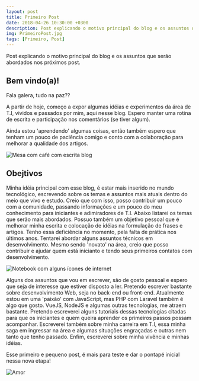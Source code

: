 ```yaml
---
layout: post
title: Primeiro Post
date: 2018-04-26 10:30:00 +0300
description: Post explicando o motivo principal do blog e os assuntos que serão abordados nos próximos post.
img: PrimeiroPost.jpg
tags: [Primeiro, Post]
---
```

Post explicando o motivo principal do blog e os assuntos que serão abordados nos próximos post.

## Bem vindo(a)!

Fala galera, tudo na paz??

A partir de hoje, começo a expor algumas idéias e experimentos da área de T.I, vividos e passados por mim, aqui nesse blog. Espero manter uma rotina de escrita e participação nos comentários (se tiver algum).

Ainda estou 'aprendendo' algumas coisas, então também espero que tenham um pouco de paciência comigo e conto com a colaboração para melhorar a qualidade dos artigos.

![Mesa com café com escrita blog](https://mvpcomunicacao.com.br/wp-content/uploads/2017/10/blog-460x277.jpg)

## Obejtivos

Minha idéia principal com esse blog, é estar mais inserido no mundo tecnológico, escrevendo sobre os temas e assuntos mais atuais dentro do meio que vivo e estudo. Creio que com isso, posso contribuir um pouco com a comunidade, passando informações e um pouco do meu conhecimento para iniciantes e adimiradores de T.I. Abaixo listarei os temas que serão mais abordados.
Possuo também um objetivo pessoal que é melhorar minha escrita e colocação de idéias na formulação de frases e artigos. Tenho essa deficiência no momento, pela falta de prática nos últimos anos. 
Tentarei abordar alguns assuntos técnicos em desenvolvimento. Mesmo sendo 'novato' na área, creio que posso contribuir e ajudar quem está inicianto e tendo seus primeiros contatos com desenvolvimento.

![Notebook com alguns ícones de internet](https://informaticaycomputacion1com.files.wordpress.com/2017/06/cropped-images-50.jpg)

Alguns dos assuntos que vou em escrever, são de gosto pessoal e espero que seja de interesse que estiver disposto a ler. Pretendo escrever bastante sobre desenvolvimento Web, seja no back-end ou front-end. Atualmente estou em uma 'paixão' com JavaScript, mas PHP com Laravel também é algo que gosto. VueJS, NodeJS e algumas outras tecnologias, me atraem bastante. Pretendo escreverei alguns tutoriais dessas tecnologias citadas para que os iniciantes e quem queira aprender os primeiros passos possam acompanhar.
Escreverei também sobre minha carreira em T.I, essa minha saga em ingressar na área e algumas situações engraçadas e outras nem tanto que tenho passado. Enfim, escreverei sobre minha vivência e minhas idéias.

Esse primeiro e pequeno post, é mais para teste e dar o pontapé inicial nessa nova etapa!

![Amor](https://www.marriage.com/advice/wp-content/uploads/2016/09/44.jpg)
